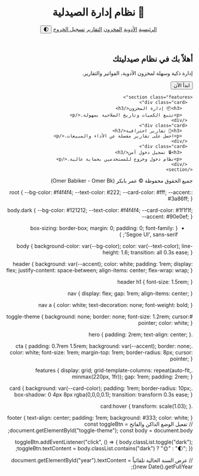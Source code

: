 <html lang="ar" dir="rtl">
<head>
  <meta charset="UTF-8" />
  <meta name="viewport" content="width=device-width, initial-scale=1.0" />
  <title>نظام إدارة الصيدلية</title>
  <link rel="stylesheet" href="style.css" />
</head>
<body>
  <header>
    <h1>💊 نظام إدارة الصيدلية</h1>
    <nav>
      <a href="#">الرئيسية</a>
      <a href="#">الأدوية</a>
      <a href="#">المخزون</a>
      <a href="#">التقارير</a>
      <a href="#">تسجيل الخروج</a>
      <button id="toggle-theme">🌓</button>
    </nav>
  </header>

  <main>
    <section class="hero">
      <h2>أهلاً بك في نظام صيدليتك</h2>
      <p>إدارة ذكية وسهلة لمخزون الأدوية، الفواتير والتقارير.</p>
      <button class="cta">ابدأ الآن</button>
    </section>

    <section class="features">
      <div class="card">
        <h3>📦 إدارة المخزون</h3>
        <p>تتبع الكميات وتاريخ الصلاحية بسهولة.</p>
      </div>
      <div class="card">
        <h3>💼 تقارير احترافية</h3>
        <p>احصل على تقارير مفصلة عن الأداء والمبيعات.</p>
      </div>
      <div class="card">
        <h3>🔒 تسجيل دخول آمن</h3>
        <p>نظام دخول وخروج للمستخدمين بحماية عالية.</p>
      </div>
    </section>
  </main>

  <footer>
    <p>جميع الحقوق محفوظة © <span id="year"></span> عمر بابكر (Omer Babiker - Omer Bk)</p>
  </footer>

  <script src="script.js"></script>
</body>
</html>
:root {
  --bg-color: #f4f4f4;
  --text-color: #222;
  --card-color: #fff;
  --accent: #3a86ff;
}

body.dark {
  --bg-color: #121212;
  --text-color: #f4f4f4;
  --card-color: #1f1f1f;
  --accent: #90e0ef;
}

* {
  box-sizing: border-box;
  margin: 0;
  padding: 0;
  font-family: 'Segoe UI', sans-serif;
}

body {
  background-color: var(--bg-color);
  color: var(--text-color);
  line-height: 1.6;
  transition: all 0.3s ease;
}

header {
  background: var(--accent);
  color: white;
  padding: 1rem;
  display: flex;
  justify-content: space-between;
  align-items: center;
  flex-wrap: wrap;
}

header h1 {
  font-size: 1.5rem;
}

nav {
  display: flex;
  gap: 1rem;
  align-items: center;
}

nav a {
  color: white;
  text-decoration: none;
  font-weight: bold;
}

#toggle-theme {
  background: none;
  border: none;
  font-size: 1.2rem;
  cursor: pointer;
  color: white;
}

.hero {
  padding: 2rem;
  text-align: center;
}

.cta {
  padding: 0.7rem 1.5rem;
  background: var(--accent);
  border: none;
  color: white;
  font-size: 1rem;
  margin-top: 1rem;
  border-radius: 8px;
  cursor: pointer;
}

.features {
  display: grid;
  grid-template-columns: repeat(auto-fit, minmax(220px, 1fr));
  gap: 1rem;
  padding: 2rem;
}

.card {
  background: var(--card-color);
  padding: 1rem;
  border-radius: 10px;
  box-shadow: 0 4px 8px rgba(0,0,0,0.1);
  transition: transform 0.3s ease;
}

.card:hover {
  transform: scale(1.03);
}

footer {
  text-align: center;
  padding: 1rem;
  background: #333;
  color: white;
}
// تفعيل الوضع الداكن والفاتح
const toggleBtn = document.getElementById("toggle-theme");
const body = document.body;

toggleBtn.addEventListener("click", () => {
  body.classList.toggle("dark");
  toggleBtn.textContent = body.classList.contains("dark") ? "🌞" : "🌓";
});

// عرض السنة الحالية تلقائياً
document.getElementById("year").textContent = new Date().getFullYear();
